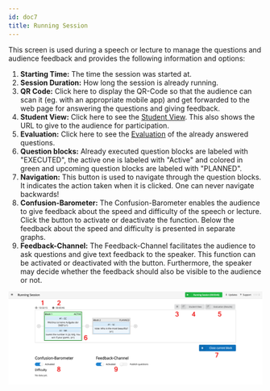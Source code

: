 ```yaml
---
id: doc7
title: Running Session
---
```


This screen is used during a speech or lecture to manage the questions and audience feedback and provides the following information and options:

1. **Starting Time:** The time the session was started at.
2. **Session Duration:** How long the session is already running.
3. **QR Code:** Click here to display the QR-Code so that the audience can scan it (eg. with an appropriate mobile app) and get forwarded to the web page for answering the questions and giving feedback.
4. **Student View:** Click here to see the [Student View](doc8.md). This also shows the URL to give to the audience for participation.
5. **Evaluation:** Click here to see the [Evaluation](doc8.md) of the already answered questions.
6. **Question blocks:** Already executed question blocks are labeled with "EXECUTED", the active one is labeled with "Active" and colored in green and upcoming question blocks are labeled with "PLANNED".
7. **Navigation:** This button is used to navigate through the question blocks. It indicates the action taken when it is clicked. One can never navigate backwards!
8. **Confusion-Barometer:** The Confusion-Barometer enables the audience to give feedback about the speed and difficulty of the speech or lecture. Click the button to activate or deactivate the function. Below the feedback about the speed and difficulty is presented in separate graphs.
9. **Feedback-Channel:** The Feedback-Channel facilitates the audience to ask questions and give text feedback to the speaker. This function can be activated or deactivated with the button. Furthermore, the speaker may decide whether the feedback should also be visible to the audience or not.

![Running Session](assets/running_session.png)
